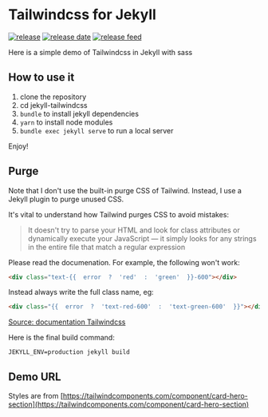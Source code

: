 # Tailwindcss for Jekyll

[![release](https://img.shields.io/github/release/jmau111/jekyll-tailwindcss.svg)](https://github.com/jmau111//jekyll-tailwindcss/releases/latest)
[![release date](https://img.shields.io/github/release-date/jmau111/jekyll-tailwindcss.svg)](https://github.com/jmau111/jekyll-tailwindcss/releases)
[![release feed](https://img.shields.io/badge/release-feed-yellow)](https://github.com/jmau111/jekyll-tailwindcss/releases.atom)

Here is a simple demo of Tailwindcss in Jekyll with sass

## How to use it

1. clone the repository
2. cd jekyll-tailwindcss
3. `bundle` to install jekyll dependencies
4. `yarn` to install node modules
5. `bundle exec jekyll serve` to run a local server

Enjoy!

## Purge

Note that I don't use the built-in purge CSS of Tailwind. Instead, I use a Jekyll plugin to purge unused CSS.

It's vital to understand how Tailwind purges CSS to avoid mistakes: 

> It doesn't try to parse your HTML and look for class attributes or dynamically execute your JavaScript — it simply looks for any strings in the entire file that match a regular expression

Please read the documenation. For example, the following won't work:

```html
<div class="text-{{  error  ?  'red'  :  'green'  }}-600"></div>
```
Instead always write the full class name, eg:

```html
<div class="{{  error  ?  'text-red-600'  :  'text-green-600'  }}"></div>
```


[Source: documentation Tailwindcss](https://tailwindcss.com/docs/optimizing-for-production)

Here is the final build command:

```
JEKYLL_ENV=production jekyll build
```

## Demo URL

Styles are from [https://tailwindcomponents.com/component/card-hero-section](https://tailwindcomponents.com/component/card-hero-section)
